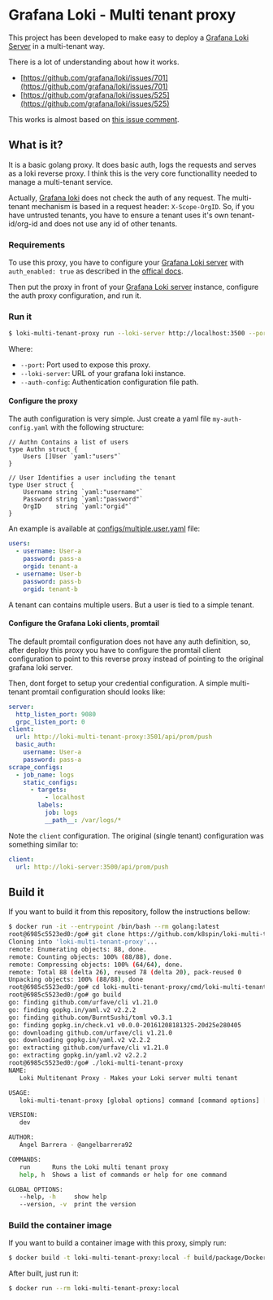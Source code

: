 # Grafana Loki - Multi tenant proxy

This project has been developed to make easy to deploy a [Grafana Loki Server](https://github.com/grafana/loki) in a multi-tenant way.

There is a lot of understanding about how it works.

- [https://github.com/grafana/loki/issues/701](https://github.com/grafana/loki/issues/701)
- [https://github.com/grafana/loki/issues/525](https://github.com/grafana/loki/issues/525)

This works is almost based on [this issue comment](https://github.com/grafana/loki/issues/701#issuecomment-506504372).

## What is it?

It is a basic golang proxy. It does basic auth, logs the requests and serves as a loki reverse proxy. I think this is the very core functionallity needed to manage a multi-tenant service.

Actually, [Grafana loki](https://github.com/grafana/loki) does not check the auth of any request. The multi-tenant mechanism is based in a request header: `X-Scope-OrgID`. So, if you have untrusted tenants, you have to ensure a tenant uses it's own tenant-id/org-id and does not use any id of other tenants.

### Requirements

To use this proxy, you have to configure your [Grafana Loki server](https://github.com/grafana/loki) with `auth_enabled: true` as described in the [offical docs](https://github.com/grafana/loki/blob/v0.3.0/docs/operations.md#multi-tenancy).

Then put the proxy in front of your [Grafana Loki server](https://github.com/grafana/loki) instance, configure the auth proxy configuration, and run it.

### Run it

```bash
$ loki-multi-tenant-proxy run --loki-server http://localhost:3500 --port 3501 --auth-config ./my-auth-config.yaml
```

Where:

- `--port`: Port used to expose this proxy.
- `--loki-server`: URL of your grafana loki instance.
- `--auth-config`: Authentication configuration file path.

#### Configure the proxy

The auth configuration is very simple. Just create a yaml file `my-auth-config.yaml` with the following structure:

```golang
// Authn Contains a list of users
type Authn struct {
	Users []User `yaml:"users"`
}

// User Identifies a user including the tenant
type User struct {
	Username string `yaml:"username"`
	Password string `yaml:"password"`
	OrgID    string `yaml:"orgid"`
}
```

An example is available at [configs/multiple.user.yaml](configs/multiple.user.yaml) file:

```yaml
users:
  - username: User-a
    password: pass-a
    orgid: tenant-a
  - username: User-b
    password: pass-b
    orgid: tenant-b
```

A tenant can contains multiple users. But a user is tied to a simple tenant.

#### Configure the Grafana Loki clients, promtail

The default promtail configuration does not have any auth definition, so, after deploy this proxy you have to configure the promtail client configuration to point to this reverse proxy instead of pointing to the original grafana loki server.

Then, dont forget to setup your credential configuration. A simple multi-tenant promtail configuration should looks like:

```yaml
server:
  http_listen_port: 9080
  grpc_listen_port: 0
client:
  url: http://loki-multi-tenant-proxy:3501/api/prom/push
  basic_auth:
    username: User-a
    password: pass-a
scrape_configs:
  - job_name: logs
    static_configs:
      - targets:
          - localhost
        labels:
          job: logs
          __path__: /var/logs/*
```

Note the `client` configuration. The original (single tenant) configuration was something similar to:

```yaml
client:
  url: http://loki-server:3500/api/prom/push
```

## Build it

If you want to build it from this repository, follow the instructions bellow:

```bash
$ docker run -it --entrypoint /bin/bash --rm golang:latest
root@6985c5523ed0:/go# git clone https://github.com/k8spin/loki-multi-tenant-proxy.git
Cloning into 'loki-multi-tenant-proxy'...
remote: Enumerating objects: 88, done.
remote: Counting objects: 100% (88/88), done.
remote: Compressing objects: 100% (64/64), done.
remote: Total 88 (delta 26), reused 78 (delta 20), pack-reused 0
Unpacking objects: 100% (88/88), done
root@6985c5523ed0:/go# cd loki-multi-tenant-proxy/cmd/loki-multi-tenant-proxy/
root@6985c5523ed0:/go# go build
go: finding github.com/urfave/cli v1.21.0
go: finding gopkg.in/yaml.v2 v2.2.2
go: finding github.com/BurntSushi/toml v0.3.1
go: finding gopkg.in/check.v1 v0.0.0-20161208181325-20d25e280405
go: downloading github.com/urfave/cli v1.21.0
go: downloading gopkg.in/yaml.v2 v2.2.2
go: extracting github.com/urfave/cli v1.21.0
go: extracting gopkg.in/yaml.v2 v2.2.2
root@6985c5523ed0:/go# ./loki-multi-tenant-proxy
NAME:
   Loki Multitenant Proxy - Makes your Loki server multi tenant

USAGE:
   loki-multi-tenant-proxy [global options] command [command options] [arguments...]

VERSION:
   dev

AUTHOR:
   Ángel Barrera - @angelbarrera92

COMMANDS:
   run      Runs the Loki multi tenant proxy
   help, h  Shows a list of commands or help for one command

GLOBAL OPTIONS:
   --help, -h     show help
   --version, -v  print the version
```

### Build the container image

If you want to build a container image with this proxy, simply run:

```bash
$ docker build -t loki-multi-tenant-proxy:local -f build/package/Dockerfile .
```

After built, just run it:

```bash
$ docker run --rm loki-multi-tenant-proxy:local
```
